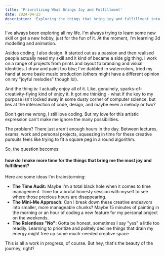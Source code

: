 ```yaml
---
title: 'Prioritizing What Brings Joy and Fulfillment'
date: 2024-04-25
description: 'Exploring the things that bring joy and fulfillment into my life'
---
```



I've always been exploring all my life. I'm always trying to learn some new skill or get a new hobby, just for the fun of it. At the moment, I'm learning 3d modelling and animation.

Asides coding, I also design. It started out as a passion and then realised people actually need my skill and it kind of became a side gig thing. I work on a range of projects from prints and layout to branding and visual identities. I draw and paint too btw; I've dabbled in watercolors, tried my hand at some basic music production (others might have a different opinion on my "joyful melodies" though lol).

And the thing is: I actually enjoy all of it. Like, genuinely, sparks-of-creativity-flying kind of enjoy it. It got me thinking -  what if the key to my purpose isn't locked away in some dusty corner of computer science, but lies at the intersection of code, design, and maybe even a melody or two?

Don't get me wrong, I still love coding. But my love for this artistic expression can't make me ignore the many possibilities.

The problem? There just aren't enough hours in the day. Between lectures, exams, work and personal projects, squeezing in time for these creative pursuits feels like trying to fit a square peg in a round algorithm.

So, the question becomes:

#### how do I make more time for the things that bring me the most joy and fulfillment?

Here are some ideas I'm brainstorming:

- **The Time Audit:** Maybe I'm a total black hole when it comes to time management. Time for a brutal honesty session with myself to see where those precious hours are disappearing.
- **The Mini-Me Approach:** Can I break down these creative endeavors into smaller, more manageable chunks? Maybe 15 minutes of painting in the morning or an hour of coding a new feature for my personal project on the weekends.
- **The Relentless "No":** Gotta be honest, sometimes I say "yes" a little too readily. Learning to prioritize and politely decline things that drain my energy might free up some much-needed creative space.

This is all a work in progress, of course. But hey, that's the beauty of the journey, right?

